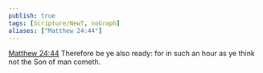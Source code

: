 ```yaml
---
publish: true
tags: [Scripture/NewT, noGraph]
aliases: ["Matthew 24:44"]
---
```

[Matthew 24:44](https://churchofjesuschrist.org/study/scriptures/nt/matt/24?lang=eng&id=p44#p44) Therefore be ye also ready: for in such an hour as ye think not the Son of man cometh.
